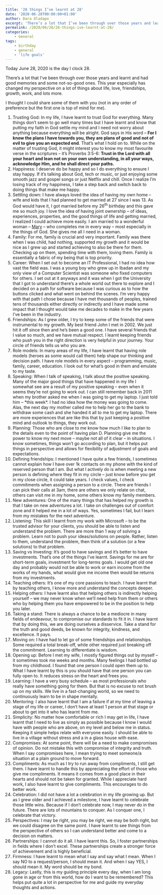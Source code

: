 ```yaml
---
title: '28 things I’ve learnt at 28'
date: '2020-06-28T00:00:00+01:00'
author: Dara Oladapo
excerpt: 'There’s a lot that I’ve been through over those years and learnt and had good memories and some not-so-good ones. This year especially has changed my perspective on a lot of things about life, love, friendships, growth, work, and lots more.'
permalink: /2020/06/28/28-things-ive-learnt-at-28/
categories:
    - General
tags:
    - birthday
    - general
    - 'life goals'
---
```


Today June 28, 2020 is the day I clock 28.

There’s a lot that I’ve been through over those years and learnt and had good memories and some not-so-good ones. This year especially has changed my perspective on a lot of things about life, love, friendships, growth, work, and lots more.

I thought I could share some of them with you (not in any order of preference but the first one is top of mind for me).

1. Trusting God: In my life, I have learnt to trust God for everything. Many things don’t seem to go well many times but I have learnt and know that putting my faith in God settle my mind and I need not worry about anything because everything will be alright. God says in His word – **For I know the plans I have towards you, they are plans of good and not of evil to give you an expected end**<span style="font-size: revert; color: var(--ast-global-color-3); background-color: var(--ast-global-color-5); font-weight: inherit;">. That’s what I hold on to. </span>While on the matter of trusting God, it might interest you to know my most favourite verse in the scriptures – it’s Proverbs 3:5-6: **Trust in the Lord with all your heart and lean not on your own understanding, in all your ways, acknowledge Him, and he shall direct your paths.**
2. Happiness: I deserve do be happy and so I do everything to ensure I stay happy. If it’s talking about God, tech or music, or just enjoying some smooth jazz and gospel songs or just Netflix and chill. Once I realize I’m losing track of my happiness, I take a step back and switch back to doing things that make me happy.
3. Settling down: I have always loved the idea of having my own home – wife and kids that I had planned to get married at 27 since I was 13. As God would have it, I got married before my 26<sup style="color: var(--ast-global-color-3); background-color: var(--ast-global-color-5); font-weight: inherit;">th</sup><span style="font-size: revert; color: var(--ast-global-color-3); background-color: var(--ast-global-color-5); font-weight: inherit;"> birthday and this gave me so much joy. I love the idea of having joint ownership – of ideas, experiences, properties, and the good things of life and getting married, I realized I could achieve more easily. </span>I am married to a wonderful woman – [Mary](https://oyintola.com)<span style="font-size: revert; color: var(--ast-global-color-3); background-color: var(--ast-global-color-5); font-weight: inherit;"> – who completes me in every way – most especially in the things of God. She gives me all I need in a woman.</span>
4. Family: For me, family is crucial and very important. Family was there when I was child, had nothing, supported my growth and it would be nice as I grew up and started achieving to also be there for them. Checking up on them, spending time with them, loving them. Family is essentially a fabric of my being that is top priority.
5. Career: When I set out to become an IT Professional, I had no idea how vast the field was. I was a young boy who grew up in Ibadan and my only view of a Computer Scientist was someone who fixed computers for others. I set out at it anyways and it was when I got the University that I got to understand there’s a whole world out there to explore and I decided on a path for software because I was curious as to how the buttons clicked and what went on behind the scenes. I’m very happy with that path I chose because I have met thousands of peoples, trained tens of thousands either directly or indirectly and I have made some impact that I thought would take me decades to make in the few years I’ve been in the industry.
6. Friendships: As I grew older, I try to keep some of the friends that were instrumental to my growth. My best friend John I met in 2002. We just hit it off since then and he’s been a good one. I have several friends that I value so much, and we have mutual respect. I learnt keeping friends who push you in the right direction is very helpful in your journey. Your circle of friends tells us who you are.
7. Role models: In many areas of my life, I have learnt that having role models (heroes as some would call them) help shape our thinking and decision path. I have role models in every aspect – programming, music, family, career, education. I look out for what’s good in them and emulate to my taste.
8. Speaking: When I talk of speaking, I talk about the positive speaking. Many of the major good things that have happened in my life I somewhat see are a result of my positive speaking – even when it seems they’re not going to work out. I can still remember back in 2011 when my brother asked me when I was going to get my laptop. I just told him – \*this week\*. I had no idea how the money was going to come. Alas, the next day my mother called me to help her go to the bank to withdraw some cash and she handed it all to me to get my laptop. There are more experiences that are like this that by just keeping a positive mind and outlook to things, they work out.
9. Planning: Those who are close to me know how much I like to plan to the details even to the point of having plan D. Planning give me the power to know my next move – maybe not all of it clear – in situations. I know sometimes, things won’t go according to plan, but it helps put things in perspective and allows for flexibility of adjustment of goals and expectations.
10. Defining friendships: I mentioned I have quite a few friends, I sometimes cannot explain how I have over 1k contacts on my phone with the kind of reserved person that I am. But what I actively do is when meeting a new person is defining where they fit in my circle – just know before you get in my close circle, it could take years. I check values, I check commitments when assigning a person to a circle. There are friends I can pick their calls at 3am, there are others we only relate on chat, others can visit me in my home, some others know my family members.
11. New adventures: One of the many things that has helped my growth is that I take on new adventures a lot. I take on challenges out of comfort zone and it helped me in a lot of ways. Yes, sometimes I fail, but I learn from my mistakes for the next adventure.
12. Listening: This skill I learnt from my work with Microsoft – to be the trusted advisor for your clients, you should be able to listen and understand the problem. There are more than 1 way of solving a problem. Learn not to push your ideas/solutions on people. Rather, listen to them, understand the problem, then think of a solution (or a few solutions) to that problem.
13. Saving vs Investing: It’s good to have savings and it’s better to have investments. That’s one of the things I’ve learnt. Savings for me are for short-term goals, investment for long-terms goals. I would get old one day and probably would not be able to work or earn income from the works of my hands, what would give me income then would be returns from my investments.
14. Teaching others: It’s one of my core passions to teach. I have learnt that by teaching others, I know more and understand the concepts deeper.
15. Helping others: I have learnt also that helping others is indirectly helping yourself – we may never know when we’ll need help from them or others who by helping them you have empowered to be in the position to help you later.
16. Taking a stand: There is always a chance to be a mediocre in many fields of endeavour, to compromise our standards to fit it in. I have learnt that by doing this, we are doing ourselves a disservice. Take a stand for the truth and good deeds, be known for integrity, kindness, and excellence. It pays.
17. Moving on: I have had to let go of some friendships and relationships. Some required a total break-off, while other required just breaking off the commitment. Learning to differentiate is wisdom.
18. Opening up: Before I met my wife, I mostly figured things out by myself – it sometimes took me weeks and months. Many feelings I had bottled up from my childhood. I found that one person I could open them up to. What I have learnt by this is you should have that one person you can fully open to. It reduces stress on the heart and frees you.
19. Learning: I have a very busy schedule – as most professionals who really have something going for them. But that is no excuse to not brush up on my skills. We live in a fast-changing world, so we need to continuously learn to be in shape mentally.
20. <span style="font-size: revert; color: var(--ast-global-color-3); background-color: var(--ast-global-color-5); font-weight: inherit;">Mentoring: </span>I also have learnt that I am a failure if at my time of leaving a stage of my life or career, I don’t have at least 1 person at that stage or about to get into it who has learnt from me.
21. Simplicity: No matter how comfortable or rich I may get in life, I have learnt that I need to live as simply as possible because I know I would have with people who are above, on my level and below me in status. Keeping it simple helps relate with everyone easily. I should be able to live in a village without stress and a in a glass house with ease.
22. Compromises: At some point, there will be a need to make compromises of opinion. Do not mistake this with compromise of integrity and truth. When I say compromises here, I mean trying to meet someone/a situation at a plain ground to move forward.
23. Compliments: As much as I try to run away from compliments, I still get them. I have learnt to handle this by appreciating the effort of those who give me compliments. It means it comes from a good place in their hearts and should not be taken for granted. While I appreciate hard work, I also have learnt to give compliments. This encourages to do better work.
24. Celebration: I did not have a lot a celebration in my life growing up. But as I grew older and I achieved a milestone, I have learnt to celebrate those little wins. Because if I don’t celebrate now, I may never do in the future. There are lots of mountains to conquer. As I conquer one, I celebrate that victory.
25. Perspectives: I may be right, you may be right, we may be both right, but we could disagree on the same point. I have learnt to see things from the perspective of others so I can understand better and come to a decision on matters.
26. Partnerships: I cannot do it all. I have learnt this. So, I foster partnerships in fields where I don’t excel. These partnerships create a stronger force of achievement and is highly beneficial.
27. Firmness: I have learnt to mean what I say and say what I mean. When I say NO to a request/person, I should mean it. And when I say YES, I should mean it. My word should be my bond.
28. Legacy: Lastly, this is my guiding principle every day, when I am long gone in age or from this world, how do I want to be remembered? This helps put quite a lot in perspective for me and guide my everyday thoughts and actions.